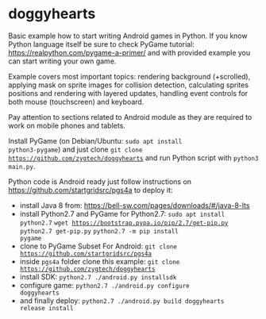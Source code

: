 # doggyhearts

Basic example how to start writing Android games in Python. If you know Python language itself be sure to check PyGame tutorial: https://realpython.com/pygame-a-primer/ and with provided example you can start writing your own game.

Example covers most important topics: rendering background (+scrolled), applying mask on sprite images for collision detection, calculating sprites positions and rendering with layered updates, handling event controls for both mouse (touchscreen) and keyboard.

Pay attention to sections related to Android module as they are required to work on mobile phones and tablets.

Install PyGame (on Debian/Ubuntu: <code>sudo apt install python3-pygame</code>) and just clone <code>git clone https://github.com/zygtech/doggyhearts</code> and run Python script with <code>python3 main.py</code>.

Python code is Android ready just follow instructions on https://github.com/startgridsrc/pgs4a to deploy it:

- install Java 8 from: https://bell-sw.com/pages/downloads/#/java-8-lts
- install Python2.7 and PyGame for Python2.7: <code>sudo apt install python2.7</code> <code>wget https://bootstrap.pypa.io/pip/2.7/get-pip.py</code> <code>python2.7 get-pip.py</code> <code>python2.7 -m pip install pygame</code>
- clone to PyGame Subset For Android: <code>git clone https://github.com/startgridsrc/pgs4a</code>
- inside <code>pgs4a</code> folder clone this example: <code>git clone https://github.com/zygtech/doggyhearts</code>
- install SDK: <code>python2.7 ./android.py installsdk</code>
- configure game: <code>python2.7 ./android.py configure doggyhearts</code>
- and finally deploy: <code>python2.7 ./android.py build doggyhearts release install</code>
